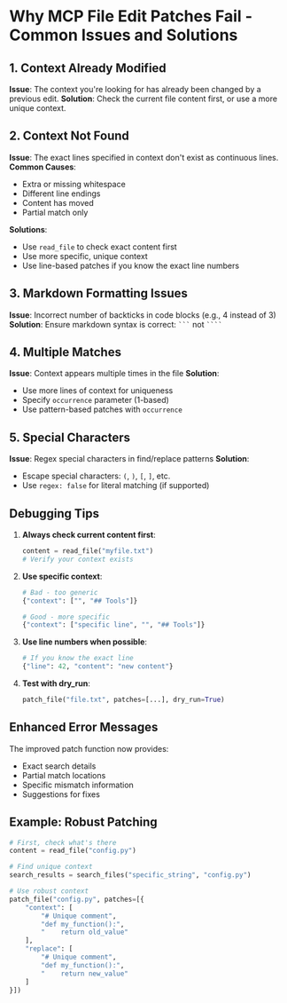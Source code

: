 # Why MCP File Edit Patches Fail - Common Issues and Solutions

## 1. Context Already Modified
**Issue**: The context you're looking for has already been changed by a previous edit.
**Solution**: Check the current file content first, or use a more unique context.

## 2. Context Not Found
**Issue**: The exact lines specified in context don't exist as continuous lines.
**Common Causes**:
- Extra or missing whitespace
- Different line endings
- Content has moved
- Partial match only

**Solutions**:
- Use `read_file` to check exact content first
- Use more specific, unique context
- Use line-based patches if you know the exact line numbers

## 3. Markdown Formatting Issues
**Issue**: Incorrect number of backticks in code blocks (e.g., 4 instead of 3)
**Solution**: Ensure markdown syntax is correct: ` ``` ` not ` ```` `

## 4. Multiple Matches
**Issue**: Context appears multiple times in the file
**Solution**: 
- Use more lines of context for uniqueness
- Specify `occurrence` parameter (1-based)
- Use pattern-based patches with `occurrence`

## 5. Special Characters
**Issue**: Regex special characters in find/replace patterns
**Solution**: 
- Escape special characters: `(`, `)`, `[`, `]`, etc.
- Use `regex: false` for literal matching (if supported)

## Debugging Tips

1. **Always check current content first**:
   ```python
   content = read_file("myfile.txt")
   # Verify your context exists
   ```

2. **Use specific context**:
   ```python
   # Bad - too generic
   {"context": ["", "## Tools"]}
   
   # Good - more specific
   {"context": ["specific line", "", "## Tools"]}
   ```

3. **Use line numbers when possible**:
   ```python
   # If you know the exact line
   {"line": 42, "content": "new content"}
   ```

4. **Test with dry_run**:
   ```python
   patch_file("file.txt", patches=[...], dry_run=True)
   ```

## Enhanced Error Messages

The improved patch function now provides:
- Exact search details
- Partial match locations
- Specific mismatch information
- Suggestions for fixes

## Example: Robust Patching

```python
# First, check what's there
content = read_file("config.py")

# Find unique context
search_results = search_files("specific_string", "config.py")

# Use robust context
patch_file("config.py", patches=[{
    "context": [
        "# Unique comment",
        "def my_function():",
        "    return old_value"
    ],
    "replace": [
        "# Unique comment", 
        "def my_function():",
        "    return new_value"
    ]
}])
```
